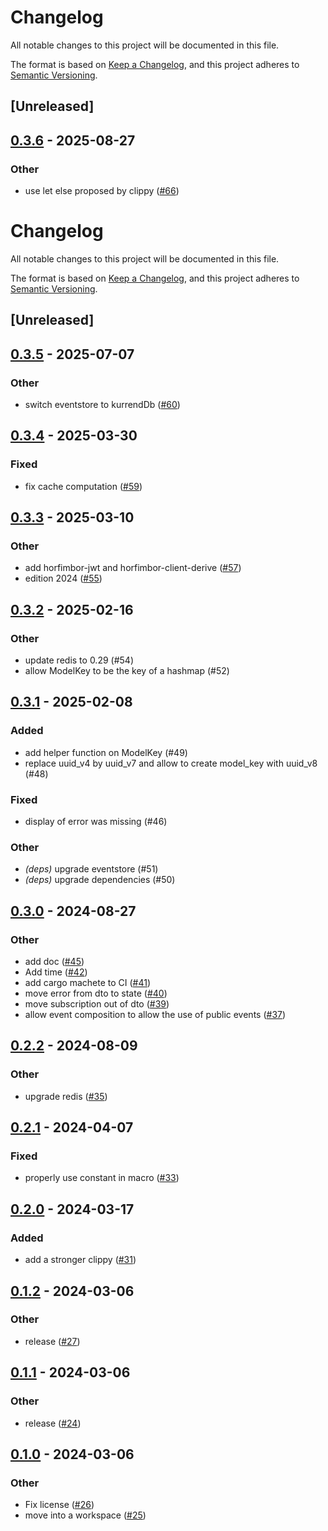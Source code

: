 # Changelog

All notable changes to this project will be documented in this file.

The format is based on [Keep a Changelog](https://keepachangelog.com/en/1.0.0/),
and this project adheres to [Semantic Versioning](https://semver.org/spec/v2.0.0.html).

## [Unreleased]

## [0.3.6](https://github.com/horfimbor/horfimbor-engine/compare/horfimbor-eventsource-v0.3.5...horfimbor-eventsource-v0.3.6) - 2025-08-27

### Other

- use let else proposed by clippy ([#66](https://github.com/horfimbor/horfimbor-engine/pull/66))
# Changelog
All notable changes to this project will be documented in this file.

The format is based on [Keep a Changelog](https://keepachangelog.com/en/1.0.0/),
and this project adheres to [Semantic Versioning](https://semver.org/spec/v2.0.0.html).

## [Unreleased]

## [0.3.5](https://github.com/horfimbor/horfimbor-engine/compare/horfimbor-eventsource-v0.3.4...horfimbor-eventsource-v0.3.5) - 2025-07-07

### Other

- switch eventstore to kurrendDb ([#60](https://github.com/horfimbor/horfimbor-engine/pull/60))

## [0.3.4](https://github.com/horfimbor/horfimbor-engine/compare/horfimbor-eventsource-v0.3.3...horfimbor-eventsource-v0.3.4) - 2025-03-30

### Fixed

- fix cache computation ([#59](https://github.com/horfimbor/horfimbor-engine/pull/59))

## [0.3.3](https://github.com/horfimbor/horfimbor-engine/compare/horfimbor-eventsource-v0.3.2...horfimbor-eventsource-v0.3.3) - 2025-03-10

### Other

- add horfimbor-jwt and horfimbor-client-derive ([#57](https://github.com/horfimbor/horfimbor-engine/pull/57))
- edition 2024 ([#55](https://github.com/horfimbor/horfimbor-engine/pull/55))

## [0.3.2](https://github.com/horfimbor/horfimbor-engine/compare/horfimbor-eventsource-v0.3.1...horfimbor-eventsource-v0.3.2) - 2025-02-16

### Other

- update redis to 0.29 (#54)
- allow ModelKey to be the key of a hashmap (#52)

## [0.3.1](https://github.com/horfimbor/horfimbor-engine/compare/horfimbor-eventsource-v0.3.0...horfimbor-eventsource-v0.3.1) - 2025-02-08

### Added

- add helper function on ModelKey (#49)
- replace uuid_v4 by uuid_v7 and allow to create model_key with uuid_v8 (#48)

### Fixed

- display of error was missing (#46)

### Other

- *(deps)* upgrade eventstore (#51)
- *(deps)* upgrade dependencies (#50)

## [0.3.0](https://github.com/horfimbor/horfimbor-engine/compare/horfimbor-eventsource-v0.2.2...horfimbor-eventsource-v0.3.0) - 2024-08-27

### Other
- add doc ([#45](https://github.com/horfimbor/horfimbor-engine/pull/45))
- Add time ([#42](https://github.com/horfimbor/horfimbor-engine/pull/42))
- add cargo machete to CI ([#41](https://github.com/horfimbor/horfimbor-engine/pull/41))
- move error from dto to state ([#40](https://github.com/horfimbor/horfimbor-engine/pull/40))
- move subscription out of dto ([#39](https://github.com/horfimbor/horfimbor-engine/pull/39))
- allow event composition to allow the use of public events ([#37](https://github.com/horfimbor/horfimbor-engine/pull/37))

## [0.2.2](https://github.com/horfimbor/horfimbor-engine/compare/horfimbor-eventsource-v0.2.1...horfimbor-eventsource-v0.2.2) - 2024-08-09

### Other
- upgrade redis ([#35](https://github.com/horfimbor/horfimbor-engine/pull/35))

## [0.2.1](https://github.com/horfimbor/horfimbor-engine/compare/horfimbor-eventsource-v0.2.0...horfimbor-eventsource-v0.2.1) - 2024-04-07

### Fixed
- properly use constant in macro ([#33](https://github.com/horfimbor/horfimbor-engine/pull/33))

## [0.2.0](https://github.com/horfimbor/horfimbor-engine/compare/horfimbor-eventsource-v0.1.2...horfimbor-eventsource-v0.2.0) - 2024-03-17

### Added
- add a stronger clippy ([#31](https://github.com/horfimbor/horfimbor-engine/pull/31))

## [0.1.2](https://github.com/horfimbor/horfimbor-engine/compare/horfimbor-eventsource-v0.1.1...horfimbor-eventsource-v0.1.2) - 2024-03-06

### Other
- release ([#27](https://github.com/horfimbor/horfimbor-engine/pull/27))

## [0.1.1](https://github.com/horfimbor/horfimbor-engine/compare/horfimbor-eventsource-v0.1.0...horfimbor-eventsource-v0.1.1) - 2024-03-06

### Other
- release ([#24](https://github.com/horfimbor/horfimbor-engine/pull/24))

## [0.1.0](https://github.com/horfimbor/horfimbor-engine/releases/tag/horfimbor-eventsource-v0.1.0) - 2024-03-06

### Other
- Fix license ([#26](https://github.com/horfimbor/horfimbor-engine/pull/26))
- move into a workspace ([#25](https://github.com/horfimbor/horfimbor-engine/pull/25))
